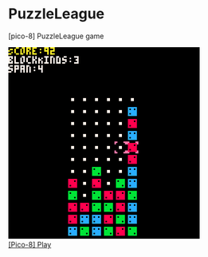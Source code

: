 # PuzzleLeague
[pico-8] PuzzleLeague game

![gif](/img/demo.gif)\
[[Pico-8] Play](https://www.lexaloffle.com/bbs/?tid=47007)
